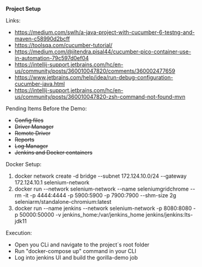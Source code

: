 **Project Setup**

Links:
- https://medium.com/swlh/a-java-project-with-cucumber-6-testng-and-maven-c58990d2bcff
- https://toolsqa.com/cucumber-tutorial/
- https://medium.com/@jitendra.pisal44/cucumber-pico-container-use-in-automation-79c597d0ef04
- https://intellij-support.jetbrains.com/hc/en-us/community/posts/360010047820/comments/360002477659
- https://www.jetbrains.com/help/idea/run-debug-configuration-cucumber-java.html
- https://intellij-support.jetbrains.com/hc/en-us/community/posts/360010047820-zsh-command-not-found-mvn

Pending Items Before the Demo:

- ~~Config files~~
- ~~Driver Manager~~
- ~~Remote Driver~~
- ~~Reports~~
- ~~Log Manager~~
- ~~Jenkins and Docker containers~~

Docker Setup:

1. docker network create -d bridge --subnet 172.124.10.0/24 --gateway 172.124.10.1  selenium-network
2. docker run --network selenium-network  --name seleniumgridchrome  --rm -it -p 4444:4444 -p 5900:5900 -p 7900:7900 --shm-size 2g seleniarm/standalone-chromium:latest
3. docker run --name jenkins --network selenium-network  -p 8080:8080 -p 50000:50000 -v jenkins_home:/var/jenkins_home jenkins/jenkins:lts-jdk11

Execution:

- Open you CLi and navigate to the project´s root folder
- Run "docker-compose up" command in your CLI
- Log into jenkins UI and build the gorilla-demo job